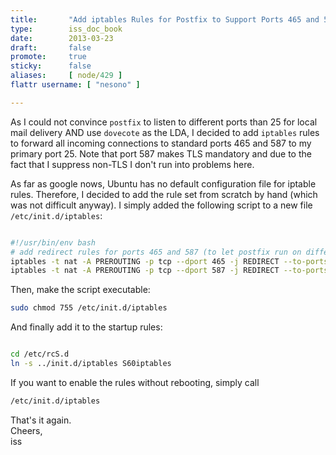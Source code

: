 ```yaml
---
title:       "Add iptables Rules for Postfix to Support Ports 465 and 587"
type:        iss_doc_book
date:        2013-03-23
draft:       false
promote:     true
sticky:      false
aliases:     [ node/429 ]
flattr username: [ "nesono" ]

---
```


<!--more-->
As I could not convince `postfix` to listen to different ports than 25 for local mail delivery AND use `dovecote` as the LDA, I decided to add `iptables` rules to forward all incoming connections to standard ports 465 and 587 to my primary port 25.
Note that port 587 makes TLS mandatory and due to the fact that I suppress non-TLS I don't run into problems here.

<!-- break -->

As far as google nows, Ubuntu has no default configuration file for iptable rules. Therefore, I decided to add the rule set from scratch by hand (which was not difficult anyway). I simply added the following script to a new file `/etc/init.d/iptables`:

```bash

#!/usr/bin/env bash
# add redirect rules for ports 465 and 587 (to let postfix run on different ports)
iptables -t nat -A PREROUTING -p tcp --dport 465 -j REDIRECT --to-ports 25
iptables -t nat -A PREROUTING -p tcp --dport 587 -j REDIRECT --to-ports 25

```

Then, make the script executable:

```bash
sudo chmod 755 /etc/init.d/iptables
```

And finally add it to the startup rules:

```bash

cd /etc/rcS.d
ln -s ../init.d/iptables S60iptables

```

If you want to enable the rules without rebooting, simply call

```bash
/etc/init.d/iptables
```

That's it again.  
Cheers,  
iss
